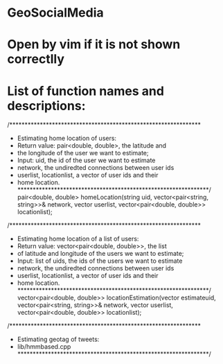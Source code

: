 # GeoSocialMedia

# Open by vim if it is not shown correctlly

# List of function names and descriptions:

/***************************************************************
* Estimating home location of users:
* Return value: pair<double, double>, the latitude and 
* the longitude of the user we want to estimate;
* Input: uid, the id of the user we want to estimate
* network, the undiredted connections between user ids
* userlist, locationlist, a vector of user ids and their
* home location.
***************************************************************/
pair<double, double> homeLocation(string uid, vector<pair<string, string>>& network, vector<string> userlist, 
	vector<pair<double, double>> locationlist);


/***************************************************************
* Estimating home location of a list of users:
* Return value: vector<pair<double, double>>, the list 
* of latitude and longitude of the users we want to estimate;
* Input: list of uids, the ids of the users we want to estimate
* network, the undiredted connections between user ids
* userlist, locationlist, a vector of user ids and their
* home location.
***************************************************************/
vector<pair<double, double>> locationEstimation(vector<string> estimateuid, 
	vector<pair<string, string>>& network, vector<string> userlist, vector<pair<double, double>> locationlist);

/***************************************************************
* Estimating geotag of tweets:
* lib/hmmbased.cpp
***************************************************************/